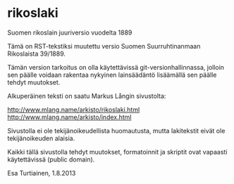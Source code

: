 rikoslaki
=========

Suomen rikoslain juuriversio vuodelta 1889

Tämä on RST-tekstiksi muutettu versio Suomen Suurruhtinanmaan
Rikoslaista 39/1889.

Tämän version tarkoitus on olla käytettävissä git-versionhallinnassa,
jolloin sen päälle voidaan rakentaa nykyinen lainsäädäntö lisäämällä
sen päälle tehdyt muutokset.

Alkuperäinen teksti on saatu Markus Långin sivustolta:

http://www.mlang.name/arkisto/rikoslaki.html
http://www.mlang.name/arkisto/index.html

Sivustolla ei ole tekijänoikeudellista huomautusta, mutta lakitekstit
eivät ole tekijänoikeuden alaisia.

Kaikki tällä sivustolla tehdyt muutokset, formatoinnit ja skriptit
ovat vapaasti käytettävissä (public domain).

   Esa Turtiainen, 1.8.2013